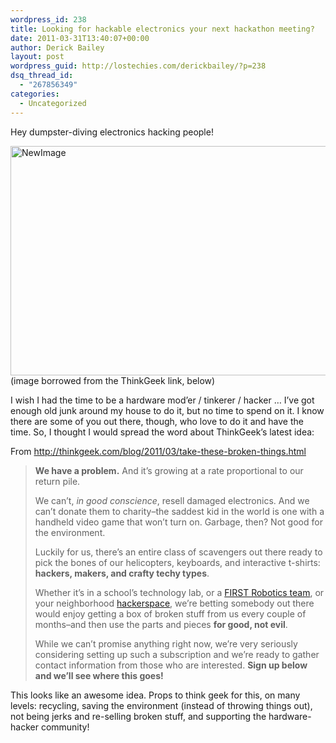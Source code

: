 ```yaml
---
wordpress_id: 238
title: Looking for hackable electronics your next hackathon meeting?
date: 2011-03-31T13:40:07+00:00
author: Derick Bailey
layout: post
wordpress_guid: http://lostechies.com/derickbailey/?p=238
dsq_thread_id:
  - "267856349"
categories:
  - Uncategorized
---
```

Hey dumpster-diving electronics hacking people!

<img src="http://lostechies.com/derickbailey/files/2011/03/NewImage.png" border="0" alt="NewImage" width="550" height="367" />  
(image borrowed from the ThinkGeek link, below)

I wish I had the time to be a hardware mod&#8217;er / tinkerer / hacker &#8230; I&#8217;ve got enough old junk around my house to do it, but no time to spend on it. I know there are some of you out there, though, who love to do it and have the time. So, I thought I would spread the word about ThinkGeek&#8217;s latest idea:

From <http://thinkgeek.com/blog/2011/03/take-these-broken-things.html>

> **We have a problem.** And it&#8217;s growing at a rate proportional to our return pile.
> 
> We can&#8217;t, _in good conscience_, resell damaged electronics. And we can&#8217;t donate them to charity&#8211;the saddest kid in the world is one with a handheld video game that won&#8217;t turn on. Garbage, then? Not good for the environment.
> 
> Luckily for us, there&#8217;s an entire class of scavengers out there ready to pick the bones of our helicopters, keyboards, and interactive t-shirts: **hackers, makers, and crafty techy types**.
> 
> Whether it&#8217;s in a school&#8217;s technology lab, or a [FIRST Robotics team](http://www.usfirst.org/), or your neighborhood [hackerspace](http://hackerspaces.org/wiki/List_of_Hacker_Spaces), we&#8217;re betting somebody out there would enjoy getting a box of broken stuff from us every couple of months&#8211;and then use the parts and pieces **for good, not evil**.
> 
> While we can&#8217;t promise anything right now, we&#8217;re very seriously considering setting up such a subscription and we&#8217;re ready to gather contact information from those who are interested. **Sign up below and we&#8217;ll see where this goes!**

This looks like an awesome idea. Props to think geek for this, on many levels: recycling, saving the environment (instead of throwing things out), not being jerks and re-selling broken stuff, and supporting the hardware-hacker community!